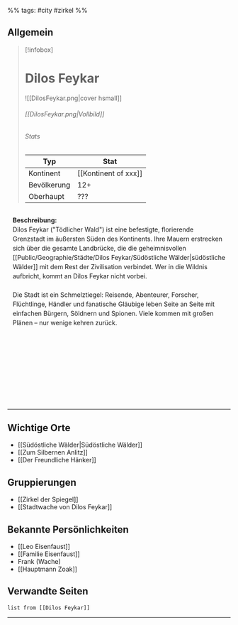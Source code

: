 %% tags: #city #zirkel %%

## **Allgemein**

> [!infobox]
> # Dilos Feykar
> ![[DilosFeykar.png|cover hsmall]]
> ###### [[DilosFeykar.png|Vollbild]]
> ###### Stats
> | Typ |  Stat |
> | ---- | ---- |
> | Kontinent | [[Kontinent of xxx]] |
> | Bevölkerung | 12+ |
> | Oberhaupt | ??? |


<div style="min-height: 410px; padding: 12px; border: 0px solid var(--text-faint); border-radius: 10px; background-color: var(--background-secondary); line-height: 1.5;">
<b>Beschreibung:</b><br>
Dilos Feykar ("Tödlicher Wald") ist eine befestigte, florierende Grenzstadt im äußersten Süden des Kontinents. Ihre Mauern erstrecken sich über die gesamte Landbrücke, die die geheimnisvollen [[Public/Geographie/Städte/Dilos Feykar/Südöstliche Wälder|südöstliche Wälder]] mit dem Rest der Zivilisation verbindet. Wer in die Wildnis aufbricht, kommt an Dilos Feykar nicht vorbei.<br><br>
Die Stadt ist ein Schmelztiegel: Reisende, Abenteurer, Forscher, Flüchtlinge, Händler und fanatische Gläubige leben Seite an Seite mit einfachen Bürgern, Söldnern und Spionen. Viele kommen mit großen Plänen – nur wenige kehren zurück.
</div>

---

## **Wichtige Orte**
- [[Südöstliche Wälder|Südöstliche Wälder]]
- [[Zum Silbernen Anlitz]]
- [[Der Freundliche Hänker]]

## **Gruppierungen**

- [[Zirkel der Spiegel]]
- [[Stadtwache von Dilos Feykar]]

## **Bekannte Persönlichkeiten**

- [[Leo Eisenfaust]]
- [[Familie Eisenfaust]]
- Frank (Wache)
- [[Hauptmann Zoak]]

## **Verwandte Seiten**

```dataview
list from [[Dilos Feykar]]
```

---

